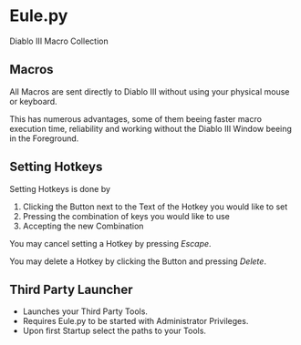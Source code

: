 # Eule.py
Diablo III Macro Collection

## Macros
All Macros are sent directly to Diablo III without using your physical mouse or keyboard.

This has numerous advantages, some of them beeing faster macro execution time, reliability and working without the Diablo III Window beeing in the Foreground.

## Setting Hotkeys
Setting Hotkeys is done by
1. Clicking the Button next to the Text of the Hotkey you would like to set
2. Pressing the combination of keys you would like to use
3. Accepting the new Combination

You may cancel setting a Hotkey by pressing *Escape*.

You may delete a Hotkey by clicking the Button and pressing *Delete*.

## Third Party Launcher
* Launches your Third Party Tools.
* Requires Eule.py to be started with Administrator Privileges.
* Upon first Startup select the paths to your Tools.
